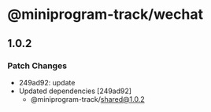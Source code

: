 # @miniprogram-track/wechat

## 1.0.2

### Patch Changes

- 249ad92: update
- Updated dependencies [249ad92]
  - @miniprogram-track/shared@1.0.2
